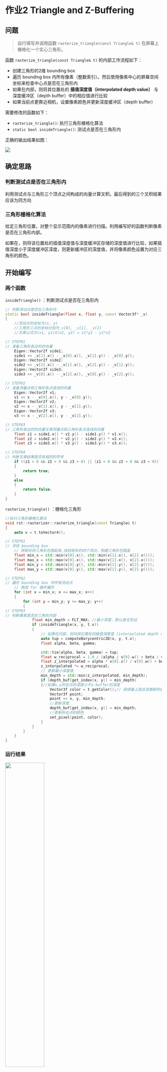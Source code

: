 # 作业2 Triangle and Z-Buffering

## 问题

> 自行填写并调用函数 `rasterize_triangle(const Triangle& t)` 在屏幕上栅格化一个实心三角形。

函数 `rasterize_triangle(const Triangle& t)` 的内部工作流程如下：

- 创建三角形的2维 bounding box
- 遍历 bounding box 内所有像素（整数索引）。然后使用像素中心的屏幕空间坐标来检查中心点是否在三角形内
- 如果在内部，则将其位置处的 **插值深度值（interpolated depth value）** 与深度缓冲区（depth buffer）中的相应值进行比较
- 如果当前点更靠近相机，设置像素颜色并更新深度缓冲区（depth buffer）

需要修改的函数如下：

- `rasterize_triangle()`: 执行三角形栅格化算法
- `static bool insideTriangle()`: 测试点是否在三角形内

正确的输出结果如图：

<img src=../../../img/hw2_output.png>

## 确定思路

### 判断测试点是否在三角形内

利用测试点与三角形三个顶点之间构成的向量计算叉积。最后得到的三个叉积结果应该为同方向

### 三角形栅格化算法

给定三角形位置，对整个显示范围内的像素进行扫描。利用编写好的函数判断像素是否在三角形内部。

如果在，则将该位置处的插值深度值与深度缓冲区存储的深度值进行比较，如果插值深度小于深度缓冲区深度，则更新缓冲区的深度值，并将像素颜色设置为对应三角形的颜色。


## 开始编写

### 两个函数

`insideTriangle()` ：判断测试点是否在三角形内

```cpp
// 判断测试点是否在三角形内
static bool insideTriangle(float x, float y, const Vector3f* _v)
{
    //测试点的坐标为(x, y)
    //三角形三点的坐标分别为_v[0], _v[1], _v[2]
    //叉乘公式为(x1, y1)X(x2, y2) = x1*y2 - y1*x2

// STEP01
// 准备三角形各边的的向量
    Eigen::Vector2f side1;
    side1 << _v[1].x() - _v[0].x(), _v[1].y() - _v[0].y();
    Eigen::Vector2f side2;
    side2 << _v[2].x() - _v[1].x(), _v[2].y() - _v[1].y();
    Eigen::Vector2f side3;
    side3 << _v[0].x() - _v[2].x(), _v[0].y() - _v[2].y();

// STEP02
// 准备测量点和三角形各点连线的向量
    Eigen::Vector2f v1;
    v1 << x - _v[0].x(), y - _v[0].y();
    Eigen::Vector2f v2;
    v2 << x - _v[1].x(), y - _v[1].y();
    Eigen::Vector2f v3;
    v3 << x - _v[2].x(), y - _v[2].y();

// STEP03
// 三角形各边的的向量叉乘测量点和三角形各点连线的向量
    float z1 = side1.x() * v1.y() - side1.y() * v1.x();
    float z2 = side2.x() * v2.y() - side2.y() * v2.x();
    float z3 = side3.x() * v3.y() - side3.y() * v3.x();

// STEP04
// 判断叉乘结果是否有相同的符号
    if ((z1 > 0 && z2 > 0 && z3 > 0) || (z1 < 0 && z2 < 0 && z3 < 0))
    {
        return true;
    }
    else
    {
        return false;
    }
}
```

`rasterize_triangle()` ：栅格化三角形

```cpp
//执行三角形栅格化算法
void rst::rasterizer::rasterize_triangle(const Triangle& t)
{
    auto v = t.toVector4();

// STEP01
// 寻找 bounding box
    // 用矩形将三角形包围起来,找到矩形的四个顶点，构建三角形包围盒
    float min_x = std::min(v[0].x(), std::min(v[1].x(), v[2].x()));
    float max_x = std::max(v[0].x(), std::max(v[1].x(), v[2].x()));
    float min_y = std::min(v[0].y(), std::min(v[1].y(), v[2].y()));
    float max_y = std::max(v[0].y(), std::max(v[1].y(), v[2].y()));

// STEP02
// 遍历 bounding box 中所有测试点
    // 两层 for 循环遍历
    for (int x = min_x; x <= max_x; x++)
    {
        for (int y = min_y; y <= max_y; y++)
        {
// STEP03
// 判断像素是否在三角形内部
            float min_depth = FLT_MAX; //最小深度，默认是无穷远
            if (insideTriangle(x, y, t.v))
            {
                // 如果在内部，则将其位置处的插值深度值 (interpolated depth value) 与深度缓冲区 (depth buffer) 中的相应值进行比较
                auto tup = computeBarycentric2D(x, y, t.v);
                float alpha, beta, gamma;

                std::tie(alpha, beta, gamma) = tup;
                float w_reciprocal = 1.0 / (alpha / v[0].w() + beta / v[1].w() + gamma / v[2].w());
                float z_interpolated = alpha * v[0].z() / v[0].w() + beta * v[1].z() / v[1].w() + gamma * v[2].z() / v[2].w();
                z_interpolated *= w_reciprocal;
                // 更新最小深度值
                min_depth = std::min(z_interpolated, min_depth);
                if (depth_buf[get_index(x, y)] > min_depth)
                {//如果x,y所在点的深度小于z-buffer的深度
                    Vector3f color = t.getColor();// 获得最上层应该更新的颜色
                    Vector3f point;
                    point << x, y, min_depth;
                    //更新深度
                    depth_buf[get_index(x, y)] = min_depth;
                    //更新所在点的颜色
                    set_pixel(point, color);
                }
            }
        }
    }
}
```

### 运行结果

<img src=../../../img/hw2_rasterize_triangle_output.png width=50%>

## 提高项

> 用 super-sampling 处理 Anti-aliasing : 注意到当放大图像时，图片边缘会有锯齿感，可以使用 super-sampling 来解决这个问题。
> 方法：对每个像素进行 2*2 采样，并比较前后的结果（这里不考虑像素与像素之间的样本复用）。需要注意的是，对于像素内的每一个样本都需要维护它自己的深度值，即每一个像素都需要维护一个 `sample_list` 。最后，如果实现正确的话，得到的三角形不应该有不正常的黑边

### MSAA 算法

多重采样抗锯齿 Multisampling Anti-Aliasing，MSAA，最常见的反锯齿算法，首先来自于OpenGL

只对z缓冲（z-buffer）和模板缓存（stencil buffer）中的数据进行超级采样抗锯齿的处理。可以简单理解为只对多边形的边缘进行抗锯齿处理。从而相比SSAA对画面中的所有数据进行处理，MSAA对资源的消耗需求大幅度减少，不过在画纸上可能稍有不如SSAA。

### 算法实现

```cpp
void rst::rasterizer::rasterize_triangle(const Triangle& t)

{//执行三角形栅格化算法

   auto v = t.toVector4();

   // 相邻两个像素之间差值为1
   // 这里将每个像素分成4份，即进行 2*2 采样
   // x，y分别取值
   // +0.25, +0.25; +0.75, +0.25; +0.75, +0.75; +0.25, +0.75;
   std::vector<float> _msaa{ 0.25,0.25,0.75,0.75,0.25 };

   float min_x = std::min(v[0].x(), std::min(v[1].x(), v[2].x()));
   float max_x = std::max(v[0].x(), std::max(v[1].x(), v[2].x()));
   float min_y = std::min(v[0].y(), std::min(v[1].y(), v[2].y()));
   float max_y = std::max(v[0].y(), std::max(v[1].y(), v[2].y()));

   for (int x = min_x; x <= max_x; x++)
   {
       for (int y = min_y; y <= max_y; y++)
       {
           float min_depth = FLT_MAX;
           float count = 0.0;
           for (int k = 0; k < 4; k++)
           {// 遍历采样的四个点
               if (insideTriangle(x + _msaa[k + 1], y + _msaa[k], t.v))
               {// 寻找四个采样点中处于三角形内部的点
                   auto tup = computeBarycentric2D(x + _msaa[k + 1], y + _msaa[k], t.v);
                   float alpha, beta, gamma;
                   std::tie(alpha, beta, gamma) = tup;
                   float w_reciprocal = 1.0 / (alpha / v[0].w() + beta / v[1].w() + gamma / v[2].w());
                   float z_interpolated = alpha * v[0].z() / v[0].w() + beta * v[1].z() / v[1].w() + gamma * v[2].z() / v[2].w();
                   z_interpolated *= w_reciprocal;
                   count += 0.25; // 每个采样点占比 1/4
                   min_depth = std::min(z_interpolated, min_depth);
               }
           }
           
           if (count > 0 && depth_buf[get_index(x, y)] > min_depth)
           {// count不为0，就说明该像素至少有 1/4 部分在三角形内
               Vector3f color = t.getColor() * count;// 给颜色加上采样点权重
               Vector3f point;
               point << x, y, min_depth;
               depth_buf[get_index(x, y)] = min_depth;
               set_pixel(point, color);
           }
       }
   }
}
```
### 运行结果

<img src=../../../img/hw2_msaa_output.png width=50%>

与之前的运行结果进行对比可以发现，先前蓝色三角形边缘处明显的锯齿感在此时已经几乎感觉不到了。

### 黑边分析

仔细观察运行结果，发现在绿色三角形和蓝色三角形重叠部分的边缘上出现了很窄的黑边。

修改代码，让蓝色三角形处于绿色三角形上方，进行对比。

<img src=../../../img/hw2_msaa_output_blueUp.png width=50%>

为了对比，这里再给出不使用 MSAA 算法时，蓝色三角形在上方时的情况：

<img src=../../../img/hw2_output_blueUp.png width=50%>

可以发现，黑色描边只在使用了 MSAA 采样算法时出现。

因为在 MSAA 中通过计算图形对某个像素的覆盖率来调整位于图形边缘位置的像素颜色，当覆盖率过低时，接近于 0 的权重值会使得原本的 rgb 颜色数值同样接近于 0，进而导致显示出的颜色接近于黑色。同时蓝色三角形又位于绿色三角形的下方，这就导致重合部分的蓝色完全不会写入像素。

### 解决办法

对每个像素的四个采样点用深度和颜色表进行维护，最后设置像素颜色时，根据四个采样点的颜色之和进行计算。

```cpp
void rst::rasterizer::rasterize_triangle(const Triangle& t) {//执行三角形栅格化算法
    auto v = t.toVector4();
    std::vector<float> msaa{ 0.25,0.25,0.75,0.75,0.25 };

    // 用矩形将三角形包围起来,找到矩形的四个顶点，构建三角形包围盒
    float min_x = std::min(v[0].x(), std::min(v[1].x(), v[2].x()));
    float max_x = std::max(v[0].x(), std::max(v[1].x(), v[2].x()));
    float min_y = std::min(v[0].y(), std::min(v[1].y(), v[2].y()));
    float max_y = std::max(v[0].y(), std::max(v[1].y(), v[2].y()));

    // 遍历三角形包围盒中的所有测试点
    for (int x = min_x; x <= max_x; x++)
    {
        for (int y = min_y; y <= max_y; y++)
        {
            float min_depth = FLT_MAX; //最小深度，默认是无穷远
            int eid = get_index(x, y) * 4;
            for (int k = 0; k < 4; k++)
            {
                if (insideTriangle(x + msaa[k + 1], y + msaa[k], t.v))
                {
                    //如果在三角形内部，计算当前深度,得到当前最小深度
                    auto tup = computeBarycentric2D(x, y, t.v);
                    float alpha, beta, gamma;
                    std::tie(alpha, beta, gamma) = tup;
                    float w_reciprocal = 1.0 / (alpha / v[0].w() + beta / v[1].w() + gamma / v[2].w());
                    float z_interpolated = alpha * v[0].z() / v[0].w() + beta * v[1].z() / v[1].w() + gamma * v[2].z() / v[2].w();
                    z_interpolated *= w_reciprocal;

// depth_sample 维护采样点深度值
// frame_sample 维护采样点颜色，/4 为了保证求和后其整体亮度不变
                    if (z_interpolated < depth_sample[eid + k]) {// 根据插值更新深度列表和颜色
                        depth_sample[eid + k] = z_interpolated;
                        frame_sample[eid + k] = t.getColor() / 4;
                    }

                    min_depth = std::min(depth_sample[eid+k], z_interpolated);
                }
            }
            Vector3f color = frame_sample[eid + 0] + frame_sample[eid + 1] + frame_sample[eid + 2] + frame_sample[eid + 3];
            Vector3f point;
            point << x, y, min_depth;
            set_pixel(point, color);
            depth_buf[get_index(x, y)] = std::min(min_depth, depth_buf[get_index(x,y)]);
        }
    }
}
```

头文件中声明

```cpp
namespace rst{
    class rasterizer{
        ...
        private:
            std::vector<Eigen::Vector3f> frame_sample;
            std::vector<float> depth_sample;
    };
}
```

构造函数初始化：

```cpp
rst::rasterizer::rasterizer(int w, int h) : width(w), height(h)
{
    frame_buf.resize(w * h);
    depth_buf.resize(w * h);
// 因为每个像素以 2*2 采样
// 所以需要维护的列表是之前的 4 倍
    frame_sample.resize(w * h * 4);
    depth_sample.resize(w * h * 4);
}
```

```cpp
void rst::rasterizer::clear(rst::Buffers buff)
{
    if ((buff & rst::Buffers::Color) == rst::Buffers::Color)
    {
        std::fill(frame_buf.begin(), frame_buf.end(), Eigen::Vector3f{0, 0, 0});
        std::fill(frame_sample.begin(), frame_sample.end(), Eigen::Vector3f{ 0,0,0 });
    }
    if ((buff & rst::Buffers::Depth) == rst::Buffers::Depth)
    {
        std::fill(depth_buf.begin(), depth_buf.end(), std::numeric_limits<float>::infinity());
        std::fill(depth_sample.begin(), depth_sample.end(), std::numeric_limits<float>::infinity());
    }
}
```

### 运行结果

<img src=../../../img/hw2_msaa_noEdge.png width=50%>

<img src=../../../img/hw2_msaa_noEdge_blueUp.png width=50%>


## 遗留问题

黑边，背景色混入问题
